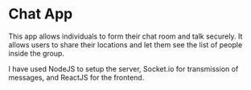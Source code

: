 # Chat App

This app allows individuals to form their chat room and talk securely. It allows users to share their locations and let them see the list of people inside the group.

I have used NodeJS to setup the server, Socket.io for transmission of messages, and ReactJS for the frontend.
